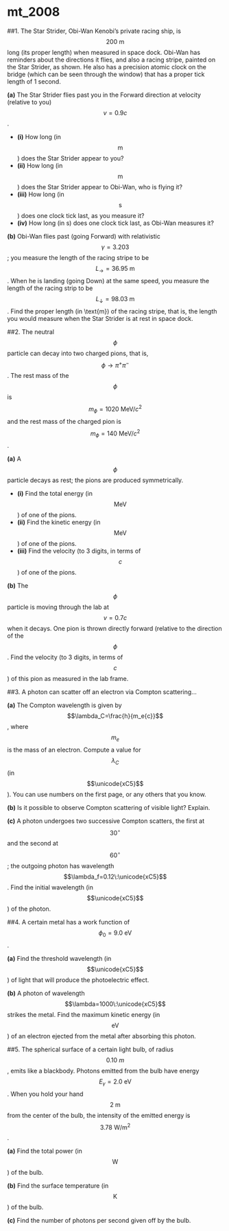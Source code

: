 # mt_2008

##1.
The Star Strider, Obi-Wan Kenobi’s private racing ship, is $$200\:\text{m}$$ long (its proper length) when measured in space dock. Obi-Wan has reminders about the directions it flies, and also a racing stripe, painted on the Star Strider, as shown. He also has a precision atomic clock on the bridge (which can be seen through the window) that has a proper tick length of 1 second.

**(a)** The Star Strider flies past you in the Forward direction at velocity (relative to you) $$v=0.9c$$.

- **(i)** How long (in $$\text{m}$$) does the Star Strider appear to you?
- **(ii)** How long (in $$\text{m}$$) does the Star Strider appear to Obi-Wan, who is flying it?
- **(iii)** How long (in $$\text{s}$$) does one clock tick last, as you measure it?
- **(iv)** How long (in s) does one clock tick last, as Obi-Wan measures it?

**(b)**
Obi-Wan flies past (going Forward) with relativistic  $$\gamma=3.203$$; you measure the length of the racing stripe to be $$L_{\to}=36.95\:\text{m}$$. When he is landing (going Down) at the same speed, you measure the length of the racing strip to be $$L_{\downarrow}=98.03\:\text{m}$$. Find the proper length (in \text{m}) of the racing stripe, that is, the length you would measure when the Star Strider is at rest in space dock.


##2.
The neutral $$\phi$$ particle can decay into two charged pions, that is, $$\phi\to\pi^+\pi^-$$. The rest mass of the $$\phi$$ is $$m_{\phi}=1020\:\text{MeV}/c^2$$ and the rest mass of the charged pion is $$m_{\phi}=140\:\text{MeV}/c^2$$.

**(a)** A $$\phi$$ particle decays as rest; the pions are produced symmetrically.
 - **(i)** Find the total energy (in $$\text{MeV}$$) of one of the pions.
 - **(ii)** Find the kinetic energy (in $$\text{MeV}$$)  of one of the pions.
 - **(iii)** Find the velocity (to 3 digits, in terms of $$c$$) of one of the pions.

**(b)** The $$\phi$$ particle is moving through the lab at $$v=0.7c$$ when it decays. One pion is thrown directly forward (relative to the direction of the $$\phi$$. Find the velocity (to 3 digits, in terms of $$c$$) of this pion as measured in the lab frame.

##3.
A photon can scatter off an electron via Compton scattering...

**(a)** The Compton wavelength is given by $$\lambda_C=\frac{h}{m_e{c}}$$, where $$m_e$$ is the mass of an electron. Compute a value for $$\lambda_C$$ (in $$\unicode{xC5}$$). You can use numbers on the first page, or any others that you know.

**(b)** Is it possible to observe Compton scattering of visible light? Explain.

**(c)** A photon undergoes two successive Compton scatters, the first at $$30^{\circ}$$ and the second at $$60^{\circ}$$; the outgoing photon has wavelength $$\lambda_f=0.12\:\unicode{xC5}$$. Find the initial wavelength (in $$\unicode{xC5}$$) of the photon.

##4.
A certain metal has a work function of $$\phi_0=9.0\:\text{eV}$$.

**(a)** Find the threshold wavelength (in $$\unicode{xC5}$$) of light that will produce the photoelectric effect.

**(b)** A photon of wavelength $$\lambda=1000\:\unicode{xC5}$$ strikes the metal. Find the maximum kinetic energy (in $$\text{eV}$$) of an electron ejected from the metal after absorbing this photon.

##5.
The spherical surface of a certain light bulb, of radius $$0.10\:m$$, emits like a blackbody. Photons emitted from the bulb have energy $$E_{\gamma}=2.0\:\text{eV}$$. When you hold your hand $$2\:\text{m}$$ from the center of the bulb, the intensity of the emitted energy is $$3.78\:\text{W}/\text{m}^2$$.

**(a)** Find the total power (in $$\text{W}$$) of the bulb.

**(b)** Find the surface temperature (in $$\text{K}$$) of the bulb.

**(c)** Find the number of photons per second given off by the bulb.
